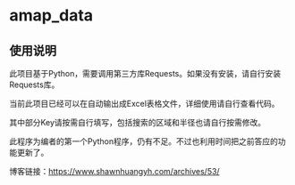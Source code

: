 # amap_data
## 使用说明
此项目基于Python，需要调用第三方库Requests。如果没有安装，请自行安装Requests库。

当前此项目已经可以在自动输出成Excel表格文件，详细使用请自行查看代码。

其中部分Key请按需自行填写，包括搜索的区域和半径也请自行按需修改。

此程序为编者的第一个Python程序，仍有不足。不过也利用时间把之前答应的功能更新了。

博客链接：https://www.shawnhuangyh.com/archives/53/

